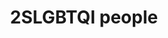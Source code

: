 ---
title: 2SLGBTQI people
longTitle: '2SLGBTQI+ people'
tags:
- gccommon
french:
- "[[Personne 2ELGBTQI]]"
narrowerTerm:
- "[[Asexual people]]"
- "[[Bisexual people]]"
- "[[Gay people]]"
- "[[Gender-nonconforming people]]"
- "[[Intersex people]]"
- "[[Pansexual people]]"
- "[[Queer people]]"
- "[[Transgender people]]"
- "[[Two-spirit people]]"
scopeNote:
- "Lesbian Gay Bisexual Transgender Queer Two-Spirit "
usedFor:
- "[[2SLGBTQ people]]"
- "[[LGBTI people]]"
- "[[LGBTQ2 people]]"
- "[[LGBTQ2 people]]"
- "[[LGBTQIA2 people]]"
---